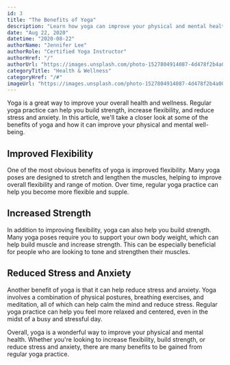 ```yaml
---
id: 3
title: "The Benefits of Yoga"
description: "Learn how yoga can improve your physical and mental health"
date: "Aug 22, 2020"
datetime: "2020-08-22"
authorName: "Jennifer Lee"
authorRole: "Certified Yoga Instructor"
authorHref: "/"
authorUrl: "https://images.unsplash.com/photo-1527804914087-4d478f2b4a00?ixlib=rb-4.0.3&ixid=MnwxMjA3fDB8MHxzZWFyY2h8MXx8eW9nYXxlbnwwfHx8fA%3D%3D&auto=format&fit=crop&w=500&q=60"
categoryTitle: "Health & Wellness"
categoryHref: "/#"
imageUrl: "https://images.unsplash.com/photo-1527804914087-4d478f2b4a00?ixlib=rb-4.0.3&ixid=MnwxMjA3fDB8MHxzZWFyY2h8MXx8eW9nYXxlbnwwfHx8fA%3D%3D&auto=format&fit=crop&w=500&q=60"
---
```


Yoga is a great way to improve your overall health and wellness. Regular yoga practice can help you build strength, increase flexibility, and reduce stress and anxiety. In this article, we'll take a closer look at some of the benefits of yoga and how it can improve your physical and mental well-being.

## Improved Flexibility

One of the most obvious benefits of yoga is improved flexibility. Many yoga poses are designed to stretch and lengthen the muscles, helping to improve overall flexibility and range of motion. Over time, regular yoga practice can help you become more flexible and supple.

## Increased Strength

In addition to improving flexibility, yoga can also help you build strength. Many yoga poses require you to support your own body weight, which can help build muscle and increase strength. This can be especially beneficial for people who are looking to tone and strengthen their muscles.

## Reduced Stress and Anxiety

Another benefit of yoga is that it can help reduce stress and anxiety. Yoga involves a combination of physical postures, breathing exercises, and meditation, all of which can help calm the mind and reduce stress. Regular yoga practice can help you feel more relaxed and centered, even in the midst of a busy and stressful day.

Overall, yoga is a wonderful way to improve your physical and mental health. Whether you're looking to increase flexibility, build strength, or reduce stress and anxiety, there are many benefits to be gained from regular yoga practice.
